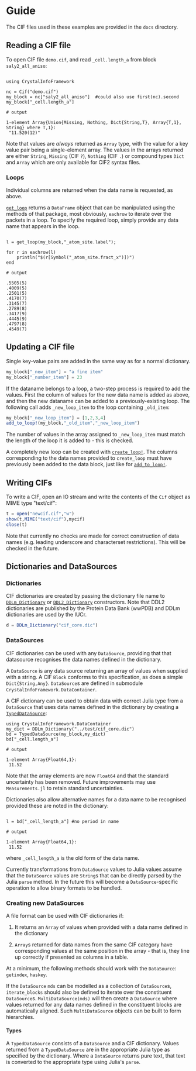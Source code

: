 # Guide

The CIF files used in these examples are provided in the `docs` directory.

## Reading a CIF file

To open CIF file `demo.cif`, and read `_cell.length_a` from block `saly2_all_aniso`:

```jldoctest nick1

using CrystalInfoFramework

nc = Cif("demo.cif")
my_block = nc["saly2_all_aniso"]  #could also use first(nc).second
my_block["_cell.length_a"]

# output

1-element Array{Union{Missing, Nothing, Dict{String,T}, Array{T,1}, String} where T,1}:
 "11.520(12)"
```

Note that values are *always* returned as `Array` type, with the value for a key
value pair being a single-element array. The values in the arrays returned
are either `String`, `Missing` (CIF `?`), `Nothing` (CIF `.`) or compound types
`Dict` and `Array` which are only available for CIF2 syntax files.

### Loops

Individual columns are returned when the data name is requested, as above.

[`get_loop`](@ref) returns a `DataFrame` object that can be manipulated using the 
methods of that package, most obviously, `eachrow` to iterate over the
packets in a loop. To specify the required loop, simply provide any 
data name that appears in the loop.

```jldoctest nick1

l = get_loop(my_block,"_atom_site.label");

for r in eachrow(l)
    println("$(r[Symbol("_atom_site.fract_x")])")
end

# output

.5505(5)
.4009(5)
.2501(5)
.4170(7)
.3145(7)
.2789(8)
.3417(9)
.4445(9)
.4797(8)
.4549(7)
```

## Updating a CIF file

Single key-value pairs are added in the same way as for a normal dictionary. 

```julia
my_block["_new_item"] = "a fine item"
my_block["_number_item"] = 23
```

If the dataname belongs to a loop, a two-step process is required to add
the values. First the column of values for the new data name is added
as above, and then the new dataname can be added to a previously-existing 
loop. The following call adds `_new_loop_item` to the loop containing 
`_old_item`:

```julia
my_block["_new_loop_item"] = [1,2,3,4]
add_to_loop!(my_block,"_old_item","_new_loop_item")
```

The number of values in the array assigned to `_new_loop_item` must match
the length of the loop it is added to - this is checked.

A completely new loop can be created with [`create_loop!`](@ref).  The
columns corresponding to the data names provided to `create_loop` must 
have previously been added to the data block, just like for
[`add_to_loop!`](@ref).

## Writing CIFs

To write a CIF, open an IO stream and write the contents of the `Cif`
object as MIME type "text/cif":

```julia
t = open("newcif.cif","w")
show(t,MIME("text/cif"),mycif)
close(t)
```

Note that currently no checks are made for correct construction of
data names (e.g. leading underscore and characterset restrictions).
This will be checked in the future.

## Dictionaries and DataSources

### Dictionaries

CIF dictionaries are created by passing the dictionary file name to
[`DDLm_Dictionary`](@ref) or [`DDL2_Dictionary`](@ref) constructors. 
Note that DDL2
dictionaries are published by the Protein Data Bank (wwPDB) and DDLm
dictionaries are used by the IUCr.

```julia
d = DDLm_Dictionary("cif_core.dic")
```

### DataSources

CIF dictionaries can be used with any `DataSource`, providing that
that datasource recognises the data names defined in the dictionary.

A `DataSource` is any data source returning an array of values when
supplied with a string.  A CIF `Block` conforms to this
specification, as does a simple `Dict{String,Any}`.  `DataSource`s 
are defined in submodule `CrystalInfoFramework.DataContainer`.

A CIF dictionary can be used to obtain data with correct Julia type from
a `DataSource` that uses data names defined in the dictionary by 
creating a [`TypedDataSource`](@ref):

```jldoctest nick1
using CrystalInfoFramework.DataContainer
my_dict = DDLm_Dictionary("../test/cif_core.dic")
bd = TypedDataSource(my_block,my_dict)
bd["_cell.length_a"]

# output

1-element Array{Float64,1}:
 11.52

```

Note that the array elements are now `Float64` and that the standard
uncertainty has been removed. Future improvements may use
`Measurements.jl` to retain standard uncertainties.

Dictionaries also allow alternative names for a data name to be
recognised provided these are noted in the dictionary:

```jldoctest nick1

l = bd["_cell_length_a"] #no period in name

# output

1-element Array{Float64,1}:
 11.52

```

where `_cell_length_a` is the old form of the data name.

Currently transformations from `DataSource` values to Julia values
assume that the `DataSource` values are `String`s that can be
directly parsed by the Julia `parse` method. In the future this
will become a `DataSource`-specific operation to allow binary
formats to be handled.

### Creating new DataSources

A file format can be used with CIF dictionaries if:

1. It returns an `Array` of values when provided with a data name defined
in the dictionary

2. `Array`s returned for data names from the same CIF category have
corresponding values at the same position in the array - that is, they
line up correctly if presented as columns in a table.

At a minimum, the following methods should work with the `DataSource`: 
`getindex`, `haskey`.

If the `DataSource` `mds` can be modelled as a collection of
`DataSource`s, `iterate_blocks` should also be defined to iterate over
the constituent `DataSource`s. `MultiDataSource(mds)` will then create
a `DataSource` where values returned for any data names defined in the
constituent blocks are automatically aligned. Such `MultiDataSource`
objects can be built to form hierarchies.

#### Types

A `TypedDataSource` consists of a `DataSource` and a CIF dictionary.
Values returned from a `TypedDataSource` are in the appropriate
Julia type as specified by the dictionary. Where a `DataSource`
returns pure text, that text is converted to the appropriate
type using Julia's `parse`.  

